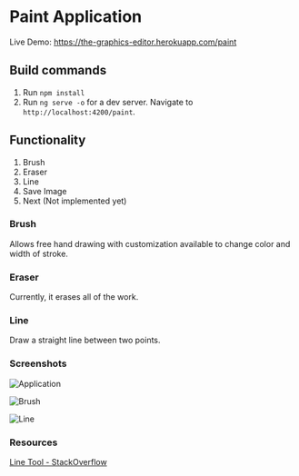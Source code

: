 # Paint Application

Live Demo: https://the-graphics-editor.herokuapp.com/paint

## Build commands

1. Run `npm install`
2. Run `ng serve -o` for a dev server. Navigate to `http://localhost:4200/paint`. 

## Functionality

1. Brush
2. Eraser
3. Line
4. Save Image
5. Next (Not implemented yet)

### Brush

Allows free hand drawing with customization available to change color and width of stroke.

### Eraser

Currently, it erases all of the work.

### Line

Draw a straight line between two points.

### Screenshots

![Application](https://github.com/bhavyakaria/PaintApplication/blob/master/src/assets/application.png)

![Brush](https://github.com/bhavyakaria/PaintApplication/blob/master/src/assets/brushss.png)

![Line](https://github.com/bhavyakaria/PaintApplication/blob/master/src/assets/liness.png)

### Resources

[Line Tool - StackOverflow](https://stackoverflow.com/questions/6035764/draw-a-line-with-two-mouse-clicks-on-html5-canvas)
